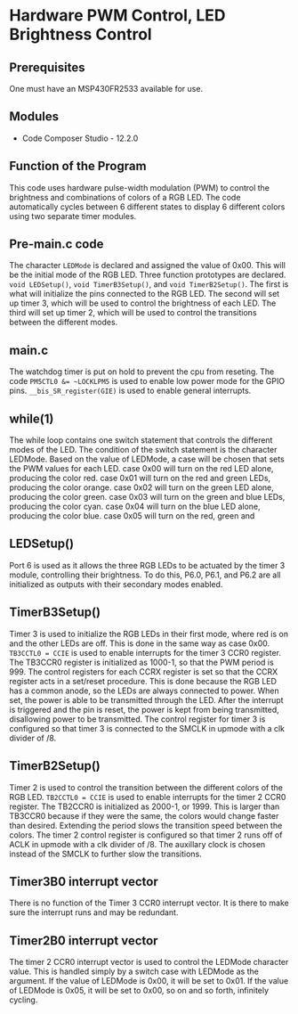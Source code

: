 # Hardware PWM Control, LED Brightness Control

 
## Prerequisites 
One must have an MSP430FR2533 available for use. 
 
## Modules 
* Code Composer Studio - 12.2.0  
 
## Function of the Program 
This code uses hardware pulse-width modulation (PWM) to control the brightness and combinations of colors
of a RGB LED. The code automatically cycles between 6 different states to display 6 different colors using
two separate timer modules. 
## Pre-main.c code 
The character `LEDMode` is declared and assigned the value of 0x00. This will be the initial mode of the 
RGB LED. 
Three function prototypes are declared. `void LEDSetup()`, `void TimerB3Setup()`, and `void TimerB2Setup()`. 
The first is what will initialize the pins connected to the RGB LED. 
The second will set up timer 3, which will be used to control the brightness of each LED. 
The third will set up timer 2, which will be used to control the transitions between the different modes.  
## main.c 
The watchdog timer is put on hold to prevent the cpu from reseting. 
The code `PM5CTL0 &= ~LOCKLPM5` is used to enable low power mode for the GPIO pins. 
`__bis_SR_register(GIE)` is used to enable general interrupts.

## while(1)
The while loop contains one switch statement that controls the different modes of the LED.
The condition of the switch statement is the character LEDMode. Based on the value of LEDMode, 
a case will be chosen that sets the PWM values for each LED. 
case 0x00 will turn on the red LED alone, producing the color red. 
case 0x01 will turn on the red and green LEDs, producing the color orange. 
case 0x02 will turn on the green LED alone, producing the color green. 
case 0x03 will turn on the green and blue LEDs, producing the color cyan. 
case 0x04 will turn on the blue LED alone, producing the color blue. 
case 0x05 will turn on the red, green and 
## LEDSetup()
Port 6 is used as it allows the three RGB LEDs to be actuated by the timer 3 module, controlling their brightness. 
To do this, P6.0, P6.1, and P6.2 are all initialized as outputs with their secondary modes enabled. 

## TimerB3Setup()
Timer 3 is used to initialize the RGB LEDs in their first mode, where red is on and the other LEDs are off. This is done 
in the same way as case 0x00. 
`TB3CCTL0 = CCIE` is used to enable interrupts for the timer 3 CCR0 register. The TB3CCR0 register is initialized as 1000-1, so that the PWM
period is 999. The control registers for each CCRX register is set so that the CCRX register acts in a set/reset procedure. 
This is done because the RGB LED has a common anode, so the LEDs are always connected to power. When set, the power is able
to be transmitted through the LED. After the interrupt is triggered and the pin is reset, the power is kept from being transmitted, 
disallowing power to be transmitted. 
The control register for timer 3 is configured so that timer 3 is connected to the SMCLK in upmode with a clk divider of /8. 
 
## TimerB2Setup()
Timer 2 is used to control the transition between the different colors of the RGB LED. 
`TB2CCTL0 = CCIE` is used to enable interrupts for the timer 2 CCR0 register. The TB2CCR0 is initialized as 2000-1, or 1999.
This is larger than TB3CCR0 because if they were the same, the colors would change faster than desired. Extending the period
slows the transition speed between the colors. 
The timer 2 control register is configured so that timer 2 runs off of ACLK in upmode with a clk divider of /8. The auxillary
clock is chosen instead of the SMCLK to further slow the transitions. 

## Timer3B0 interrupt vector
There is no function of the Timer 3 CCR0 interrupt vector. It is there to make sure the interrupt runs and may be redundant.

## Timer2B0 interrupt vector
The timer 2 CCR0 interrupt vector is used to control the LEDMode character value. 
This is handled simply by a switch case with LEDMode as the argument. If the value of LEDMode is 0x00, it will be set to 
0x01. If the value of LEDMode is 0x05, it will be set to 0x00, so on and so forth, infinitely cycling.




